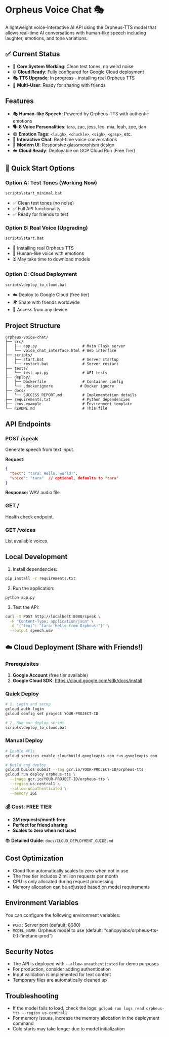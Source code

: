 # Orpheus Voice Chat 🎭

A lightweight voice-interactive AI API using the Orpheus-TTS model that allows real-time AI conversations with human-like speech including laughter, emotions, and tone variations.

## ✅ Current Status
- 🎯 **Core System Working**: Clean test tones, no weird noise
- 🌐 **Cloud Ready**: Fully configured for Google Cloud deployment
- 🎭 **TTS Upgrade**: In progress - installing real Orpheus TTS
- 👥 **Multi-User**: Ready for sharing with friends

## Features

- 🎭 **Human-like Speech**: Powered by Orpheus-TTS with authentic emotions
- 🗣️ **8 Voice Personalities**: tara, zac, jess, leo, mia, leah, zoe, dan
- 😄 **Emotion Tags**: `<laugh>`, `<chuckle>`, `<sigh>`, `<gasp>`, etc.
- 💬 **Interactive Chat**: Real-time voice conversations
- 📱 **Modern UI**: Responsive glassmorphism design
- ☁️ **Cloud Ready**: Deployable on GCP Cloud Run (Free Tier)

## 🚀 Quick Start Options

### Option A: Test Tones (Working Now)
```bash
scripts\start_minimal.bat
```
- ✅ Clean test tones (no noise)
- ✅ Full API functionality
- ✅ Ready for friends to test

### Option B: Real Voice (Upgrading)
```bash
scripts\start.bat
```
- 🔄 Installing real Orpheus TTS
- 🎯 Human-like voice with emotions
- ⏳ May take time to download models

### Option C: Cloud Deployment
```bash
scripts\deploy_to_cloud.bat
```
- ☁️ Deploy to Google Cloud (free tier)
- 🌍 Share with friends worldwide
- 📱 Access from any device

## Project Structure

```
orpheus-voice-chat/
├── src/
│   ├── app.py                    # Main Flask server
│   └── voice_chat_interface.html # Web interface
├── scripts/
│   ├── start.bat                 # Server startup
│   └── restart.bat               # Server restart
├── tests/
│   └── test_api.py               # API tests
├── deploy/
│   ├── Dockerfile                # Container config
│   └── .dockerignore            # Docker ignore
├── docs/
│   └── SUCCESS_REPORT.md         # Implementation details
├── requirements.txt              # Python dependencies
├── .env.example                  # Environment template
└── README.md                     # This file
```

## API Endpoints

### POST /speak
Generate speech from text input.

**Request:**
```json
{
  "text": "tara: Hello, world!",
  "voice": "tara"  // optional, defaults to "tara"
}
```

**Response:** WAV audio file

### GET /
Health check endpoint.

### GET /voices
List available voices.

## Local Development

1. Install dependencies:
```bash
pip install -r requirements.txt
```

2. Run the application:
```bash
python app.py
```

3. Test the API:
```bash
curl -X POST http://localhost:8080/speak \
  -H "Content-Type: application/json" \
  -d '{"text": "tara: Hello from Orpheus!"}' \
  --output speech.wav
```

## ☁️ Cloud Deployment (Share with Friends!)

### Prerequisites
1. **Google Account** (free tier available)
2. **Google Cloud SDK**: https://cloud.google.com/sdk/docs/install

### Quick Deploy
```bash
# 1. Login and setup
gcloud auth login
gcloud config set project YOUR-PROJECT-ID

# 2. Run our deploy script
scripts\deploy_to_cloud.bat
```

### Manual Deploy
```bash
# Enable APIs
gcloud services enable cloudbuild.googleapis.com run.googleapis.com

# Build and deploy
gcloud builds submit --tag gcr.io/YOUR-PROJECT-ID/orpheus-tts
gcloud run deploy orpheus-tts \
  --image gcr.io/YOUR-PROJECT-ID/orpheus-tts \
  --region us-central1 \
  --allow-unauthenticated \
  --memory 2Gi
```

### 💰 Cost: FREE TIER
- **2M requests/month free**
- **Perfect for friend sharing**
- **Scales to zero when not used**

📚 **Detailed Guide**: `docs/CLOUD_DEPLOYMENT_GUIDE.md`

## Cost Optimization

- Cloud Run automatically scales to zero when not in use
- The free tier includes 2 million requests per month
- CPU is only allocated during request processing
- Memory allocation can be adjusted based on model requirements

## Environment Variables

You can configure the following environment variables:

- `PORT`: Server port (default: 8080)
- `MODEL_NAME`: Orpheus model to use (default: "canopylabs/orpheus-tts-0.1-finetune-prod")

## Security Notes

- The API is deployed with `--allow-unauthenticated` for demo purposes
- For production, consider adding authentication
- Input validation is implemented for text content
- Temporary files are automatically cleaned up

## Troubleshooting

- If the model fails to load, check the logs: `gcloud run logs read orpheus-tts --region us-central1`
- For memory issues, increase the memory allocation in the deployment command
- Cold starts may take longer due to model initialization
